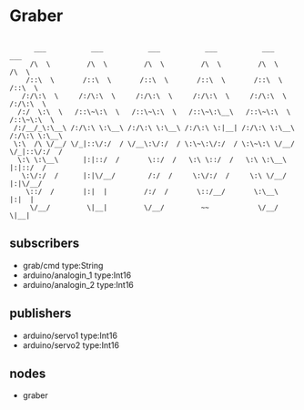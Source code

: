 # Graber
```

      ___           ___           ___           ___           ___           ___     
     /\  \         /\  \         /\  \         /\  \         /\  \         /\  \    
    /::\  \       /::\  \       /::\  \       /::\  \       /::\  \       /::\  \   
   /:/\:\  \     /:/\:\  \     /:/\:\  \     /:/\:\  \     /:/\:\  \     /:/\:\  \  
  /:/  \:\  \   /::\~\:\  \   /::\~\:\  \   /::\~\:\__\   /::\~\:\  \   /::\~\:\  \ 
 /:/__/_\:\__\ /:/\:\ \:\__\ /:/\:\ \:\__\ /:/\:\ \:|__| /:/\:\ \:\__\ /:/\:\ \:\__\
 \:\  /\ \/__/ \/_|::\/:/  / \/__\:\/:/  / \:\~\:\/:/  / \:\~\:\ \/__/ \/_|::\/:/  /
  \:\ \:\__\      |:|::/  /       \::/  /   \:\ \::/  /   \:\ \:\__\      |:|::/  / 
   \:\/:/  /      |:|\/__/        /:/  /     \:\/:/  /     \:\ \/__/      |:|\/__/  
    \::/  /       |:|  |         /:/  /       \::/__/       \:\__\        |:|  |    
     \/__/         \|__|         \/__/         ~~            \/__/         \|__|    

```
## subscribers
* grab/cmd type:String
* arduino/analogin_1 type:Int16
* arduino/analogin_2 type:Int16
## publishers
* arduino/servo1 type:Int16
* arduino/servo2 type:Int16
## nodes
* graber
